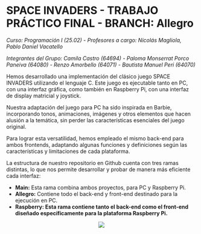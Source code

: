# SPACE INVADERS - TRABAJO PRÁCTICO FINAL - BRANCH: Allegro
*Curso: Programación I (25.02) - Profesores a cargo: Nicolás Magliola, Pablo Daniel Vacatello*

*Integrantes del Grupo: Camila Castro (64694) - Paloma Monserrat Porco Paneiva (64080) - Renzo Amorbello (64071) - Bautista Manuel Peri (64070)*

Hemos desarrollado una implementación del clásico juego SPACE INVADERS utilizando el lenguaje C. Este juego es ejecutable tanto en PC, con una interfaz gráfica, como también en Raspberry Pi, con una interfaz de display matricial y joystick.

Nuestra adaptación del juego para PC ha sido inspirada en Barbie, incorporando tonos, animaciones, imágenes y otros elementos que hacen alusión a la temática, sin perder las características esenciales del juego original.

Para lograr esta versatilidad, hemos empleado el mismo back-end para ambos frontends, adaptando algunas funciones y definiciones según las características y limitaciones de cada plataforma.

La estructura de nuestro repositorio en Github cuenta con tres ramas distintas, lo que nos permite desarrollar y probar de manera más eficiente cada interfaz:
- **Main:** Esta rama combina ambos proyectos, para PC y Raspberry Pi.
- **Allegro:** Contiene todo el back-end y front-end destinado para la ejecución en PC.
- **Raspberry: Esta rama contiene tanto el back-end como el front-end diseñado específicamente para la plataforma Raspberry Pi.**

<p align="center">
  <img src="https://i.imgur.com/zaon42X.png">
</p>
